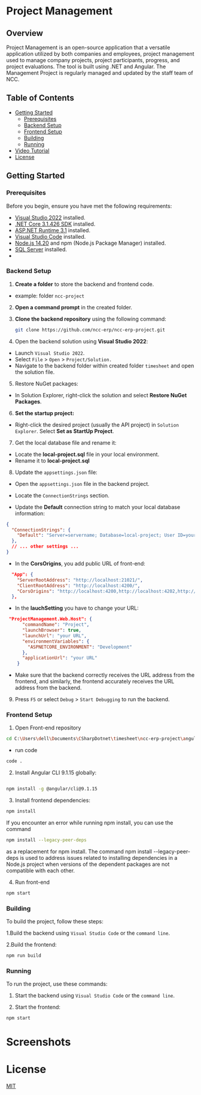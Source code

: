 # Project Management

## Overview
Project Management is an open-source application that a versatile application utilized by both companies and employees, project management used to manage company projects, project participants, progress, and project evaluations. The tool is built using .NET and Angular. The Management Project is regularly managed and updated by the staff team of NCC.
 
## Table of Contents

- [Getting Started](#getting-started)
  - [Prerequisites](#prerequisites)
  - [Backend Setup](#backend-setup)
  - [Frontend Setup](#frontend-setup)
  - [Building](#building)
  - [Running](#running)
- [Video Tutorial](#video-tutorial)
- [License](#license)

## Getting Started

### Prerequisites

Before you begin, ensure you have met the following requirements:

- [Visual Studio 2022](https://visualstudio.microsoft.com/) installed.
- [.NET Core 3.1.426 SDK](https://dotnet.microsoft.com/en-us/download/dotnet/3.1) installed.
- [ASP.NET Runtime 3.1](https://dotnet.microsoft.com/en-us/download/dotnet/3.1) installed.
- [Visual Studio Code](https://code.visualstudio.com/) installed.
- [Node.js 14.20](https://nodejs.org/en/blog/release/v14.20.0) and npm (Node.js Package Manager) installed.
- [SQL Server](https://www.microsoft.com/en-in/sql-server/sql-server-downloads) installed.
- <List any other prerequisites>

### Backend Setup

1. **Create a folder** to store the backend and frontend code.
- example:  folder `ncc-project`

2. **Open a command prompt** in the created folder.

3. **Clone the backend repository** using the following command:

   ```bash
   git clone https://github.com/ncc-erp/ncc-erp-project.git
   
4. Open the backend solution using **Visual Studio 2022**:

- Launch `Visual Studio 2022`.
- Select `File` > `Open` > `Project/Solution.`
- Navigate to the backend folder within created folder `timesheet` and open the solution file.
5. Restore NuGet packages:

- In Solution Explorer, right-click the solution and select **Restore NuGet Packages**.
6. **Set the startup project:**

- Right-click the desired project (usually the API project) in `Solution Explorer`.
Select **Set as StartUp Project**.

7. Get the local database file and rename it:

- Locate the **local-project.sql** file in your local environment.
- Rename it to **local-project.sql**
8. Update the `appsettings.json` file:

- Open the `appsettings.json` file in the backend project.

- Locate the `ConnectionStrings` section.

- Update the **Default** connection string to match your local database information:

```json
{
  "ConnectionStrings": {
    "Default": "Server=servername; Database=local-project; User ID=yourUserId;Password=yourPassword;"
  },
  // ... other settings ...
}
```

- In the **CorsOrigins**, you add public URL of front-end:
```json
  "App": {
    "ServerRootAddress": "http://localhost:21021/",
    "ClientRootAddress": "http://localhost:4200/",
    "CorsOrigins": "http://localhost:4200,http://localhost:4202,http://localhost:8081,http://localhost:3000, more link public in FE..."
  },
```
- In the **lauchSetting** you have to change your URL:
  
```json
 "ProjectManagement.Web.Host": {
      "commandName": "Project",
      "launchBrowser": true,
      "launchUrl": "your URL", 
      "environmentVariables": {
        "ASPNETCORE_ENVIRONMENT": "Development"
      },
      "applicationUrl": "your URL"
    }
```

- Make sure that the backend correctly receives the URL address from the frontend, and similarly, the frontend accurately receives the URL address from the backend.
  
9. Press `F5` or select `Debug` > `Start Debugging` to run the backend.

### Frontend Setup
1. Open Front-end repository
```bash
cd C:\Users\dell\Documents\CSharpDotnet\timesheet\ncc-erp-project\angular
```
- run code
```bash
code .
```

2. Install Angular CLI 9.1.15 globally:

```bash

npm install -g @angular/cli@9.1.15

```
3. Install frontend dependencies:
```bash
npm install
```

If you encounter an error while running npm install, you can use the command 
```bash 
npm install --legacy-peer-deps 
```

as a replacement for npm install.
The command npm install --legacy-peer-deps is used to address issues related to installing dependencies in a Node.js project when versions of the dependent packages are not compatible with each other. 

4. Run front-end
```bash
npm start
```

### Building
To build the project, follow these steps:

1.Build the backend using `Visual Studio Code` or the `command line`.

2.Build the frontend:

```bash
npm run build
```
### Running
To run the project, use these commands:

1. Start the backend using `Visual Studio Code` or the `command line`.

2. Start the frontend:

```bash
npm start
```
# Screenshots

# License
[MIT](https://github.com/ncc-project/metasign/blob/dev/LICENSE)
